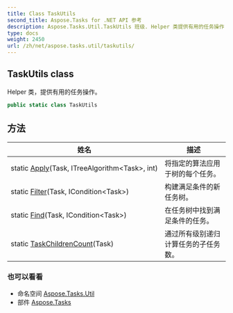 ```yaml
---
title: Class TaskUtils
second_title: Aspose.Tasks for .NET API 参考
description: Aspose.Tasks.Util.TaskUtils 班级. Helper 类提供有用的任务操作
type: docs
weight: 2450
url: /zh/net/aspose.tasks.util/taskutils/
---
```

## TaskUtils class

Helper 类，提供有用的任务操作。

```csharp
public static class TaskUtils
```

## 方法

| 姓名 | 描述 |
| --- | --- |
| static [Apply](../../aspose.tasks.util/taskutils/apply/)(Task, ITreeAlgorithm&lt;Task&gt;, int) | 将指定的算法应用于树的每个任务。 |
| static [Filter](../../aspose.tasks.util/taskutils/filter/)(Task, ICondition&lt;Task&gt;) | 构建满足条件的新任务树。 |
| static [Find](../../aspose.tasks.util/taskutils/find/)(Task, ICondition&lt;Task&gt;) | 在任务树中找到满足条件的任务。 |
| static [TaskChildrenCount](../../aspose.tasks.util/taskutils/taskchildrencount/)(Task) | 通过所有级别递归计算任务的子任务数。 |

### 也可以看看

* 命名空间 [Aspose.Tasks.Util](../../aspose.tasks.util/)
* 部件 [Aspose.Tasks](../../)


